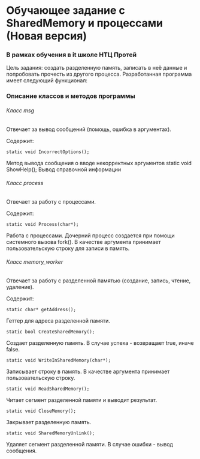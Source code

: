 # Обучающее задание с SharedMemory и процессами (Новая версия)
### В рамках обучения в it школе НТЦ Протей

Цель задания: создать разделенную память, записать в неё данные и попробовать прочесть из другого процесса.
Разработанная программа имеет следующий функционал: 
### Описание классов и методов программы

###### Класс msg

Отвечает за вывод сообщений (помощь, ошибка в аргументах).

Содержит: 

    static void IncorrectOptions();
Метод вывода сообщения о вводе некорректных аргументов
    static void ShowHelp();
Вывод справочной информации

###### Класс process

Отвечает за работу с процессами.

Содержит:

    static void Process(char*);
Работа с процессами. Дочерний процесс создается при помощи системного вызова fork(). В качестве аргумента принимает пользовательскую строку для записи в память.

###### Класс memory_worker

Отвечает за работу с разделенной памятью (создание, запись, чтение, удаление).

Содержит:

    static char* getAddress();
Геттер для адреса разделенной памяти.

    static bool CreateSharedMemory();
Создает разделенную память. В случае успеха - возвращает true, иначе false.

    static void WriteInSharedMemory(char*);
Записывает строку в память. В качестве аргумента принимает пользовательскую строку.

    static void ReadSharedMemory();
Читает сегмент разделенной памяти и выводит результат.

    static void CloseMemory();
Закрывает разделенную память.

    static void SharedMemoryUnlink();
Удаляет сегмент разделенной памяти. В случае ошибки - вывод сообщения.